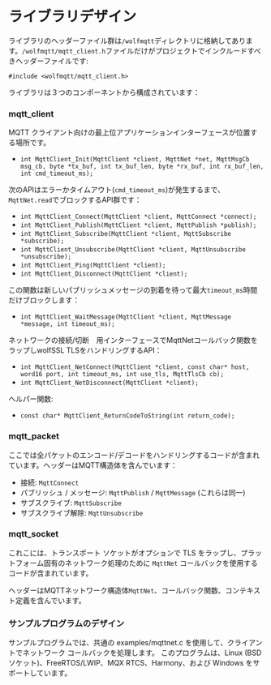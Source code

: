 #  ライブラリデザイン

ライブラリのヘッダーファイル群は`/wolfmqtt`ディレクトリに格納してあります。`/wolfmqtt/mqtt_client.h`ファイルだけがプロジェクトでインクルードすべきヘッダーファイルです:


```
#include <wolfmqtt/mqtt_client.h>
```

ライブラリは３つのコンポーネントから構成されています：

### mqtt_client

MQTT クライアント向けの最上位アプリケーションインターフェースが位置する場所です。


* `int MqttClient_Init(MqttClient *client, MqttNet *net, MqttMsgCb msg_cb, byte *tx_buf, int tx_buf_len, byte *rx_buf, int rx_buf_len, int cmd_timeout_ms);`

次のAPIはエラーかタイムアウト(`cmd_timeout_ms`)が発生するまで、`MqttNet.read`でブロックするAPI群です：


* `int MqttClient_Connect(MqttClient *client, MqttConnect *connect);`
* `int MqttClient_Publish(MqttClient *client, MqttPublish *publish);`
* `int MqttClient_Subscribe(MqttClient *client, MqttSubscribe *subscribe);`
* `int MqttClient_Unsubscribe(MqttClient *client, MqttUnsubscribe *unsubscribe);`
* `int MqttClient_Ping(MqttClient *client);`
* `int MqttClient_Disconnect(MqttClient *client);`

この関数は新しいパブリッシュメッセージの到着を待って最大`timeout_ms`時間だけブロックします：


* `int MqttClient_WaitMessage(MqttClient *client, MqttMessage *message, int timeout_ms);`

ネットワークの接続/切断　用インターフェースでMqttNetコールバック関数をラップしwolfSSL TLSをハンドリングするAPI：


* `int MqttClient_NetConnect(MqttClient *client, const char* host, word16 port, int timeout_ms, int use_tls, MqttTlsCb cb);`
* `int MqttClient_NetDisconnect(MqttClient *client);`

ヘルパー関数:

* `const char* MqttClient_ReturnCodeToString(int return_code);`

###  mqtt_packet

ここでは全パケットのエンコード/デコードをハンドリングするコードが含まれています。ヘッダーはMQTT構造体を含んでいます：


* 接続: `MqttConnect`
* パブリッシュ / メッセージ: `MqttPublish` / `MqttMessage` (これらは同一)
* サブスクライブ: `MqttSubscribe`
* サブスクライブ解除: `MqttUnsubscribe`


###  mqtt_socket
これこには、トランスポート ソケットがオプションで TLS をラップし、プラットフォーム固有のネットワーク処理のために `MqttNet` コールバックを使用するコードが含まれています。

ヘッダーはMQTTネットワーク構造体`MqttNet`、コールバック関数、コンテキスト定義を含んでいます。


###  サンプルプログラムのデザイン

サンプルプログラムでは、共通の examples/mqttnet.c を使用して、クライアントでネットワーク コールバックを処理します。 このプログラムは、Linux (BSD ソケット)、FreeRTOS/LWIP、MQX RTCS、Harmony、および Windows をサポートしています。